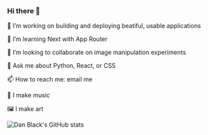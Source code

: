 ### Hi there 👋

🔭 I’m working on building and deploying beatiful, usable applications

🌱 I’m learning Next with App Router

👯 I’m looking to collaborate on image manipulation experiments

💬 Ask me about Python, React, or CSS

📫 How to reach me: email me

🎸 I make music

🖼 I make art

<!--
**dyspop/dyspop** is a ✨ _special_ ✨ repository because its `README.md` (this file) appears on your GitHub profile.

Here are some ideas to get you started:

- 🔭 I’m currently working on ...
- 🌱 I’m currently learning ...
- 👯 I’m looking to collaborate on ...
- 🤔 I’m looking for help with ...
- 💬 Ask me about ...
- 📫 How to reach me: ...
- 😄 Pronouns: ...
- ⚡ Fun fact: ...
-->

![Dan Black's GitHub stats](https://github-readme-stats.vercel.app/api?username=dyspop&count_private=true&include_all_commits=true&show_icons=true&title_color=ffffff&icon_color=f2d9dd&text_color=f0dbd9&bg_color=33,000000,990000,bb3311,ff6622&hide_border=true)
